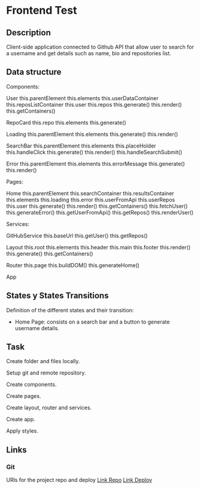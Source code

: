 # Frontend Test

## Description
Client-side application connected to Github API that allow user to search for a username and get details such as name, bio and repositories list.

## Data structure

Components:

  User
    this.parentElement
    this.elements
    this.userDataContainer
    this.reposListContainer
    this.user
    this.repos
    this.generate()
    this.render()
    this.getContainers()


  RepoCard
    this.repo
    this.elements
    this.generate()
    
  Loading
    this.parentElement
    this.elements
    this.generate()
    this.render()

  SearchBar
    this.parentElement
    this.elements
    this.placeHolder
    this.handleClick
    this.generate()
    this.render()
    this.handleSearchSubmit()

  Error
    this.parentElement
    this.elements
    this.errorMessage
    this.generate()
    this.render()

Pages:

  Home
    this.parentElement
    this.searchContainer
    this.resultsContainer
    this.elements
    this.loading
    this.error
    this.userFromApi
    this.userRepos
    this.user
    this.generate()
    this.render()
    this.getContainers()
    this.fetchUser()
    this.generateError()
    this.getUserFromApi()
    this.getRepos()
    this.renderUser()

Services:

  GitHubService
    this.baseUrl
    this.getUser()
    this.getRepos()

Layout
	this.root
  this.elements
  this.header
  this.main
  this.footer
	this.render()
	this.generate()
	this.getContainers()

Router
	this.page
	this.buildDOM()
  this.generateHome()

App


## States y States Transitions
Definition of the different states and their transition:

- Home Page: consists on a search bar and a button to generate username details.

## Task

Create folder and files locally.

Setup git and remote repository.

Create components.

Create pages.

Create layout, router and services.

Create app.

Apply styles.


## Links


### Git
URls for the project repo and deploy
[Link Repo](https://github.com/annaescalada/Frontend-test)
[Link Deploy](https://annaescalada.github.io/Frontend-test/)